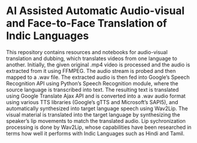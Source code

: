 # AI Assisted Automatic Audio-visual and Face-to-Face Translation of Indic Languages

This repository contains resources and notebooks for audio-visual translation and dubbing, which translates videos from one language to another. Initially, the given original .mp4 video is processed and the audio is extracted from it using FFMPEG. The audio stream is probed and then mapped to a .wav file. The extracted audio is then fed into Google’s Speech Recognition API using Python’s Speech Recognition module, where the source language is transcribed into text. The resulting text is translated using Google Translate Ajax API and is converted into a .wav audio format using various TTS libraries (Google’s gTTS and Microsoft’s SAPI5), and automatically synthesized into target language speech using Wav2Lip. The visual material is translated into the target language by synthesizing the speaker’s lip movements to match the translated audio. Lip sychronization processing is done by Wav2Lip, whose capabilities have been researched in terms how well it performs with Indic Languages such as Hindi and Tamil.
